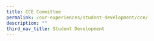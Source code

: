 ```yaml
---
title: CCE Committee
permalink: /our-experiences/student-development/cce/
description: ""
third_nav_title: Student Development
---
```

